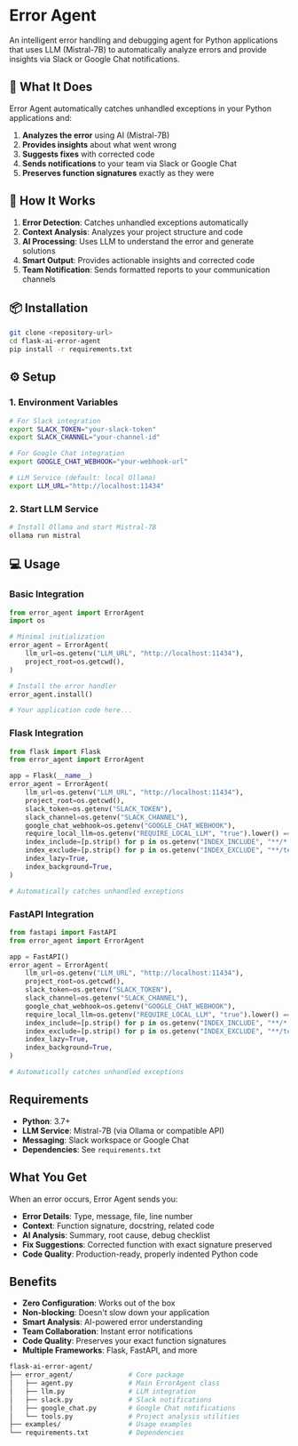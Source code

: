 # Error Agent

An intelligent error handling and debugging agent for Python applications that uses LLM (Mistral-7B) to automatically analyze errors and provide insights via Slack or Google Chat notifications.

## 🎯 What It Does

Error Agent automatically catches unhandled exceptions in your Python applications and:

1. **Analyzes the error** using AI (Mistral-7B)
2. **Provides insights** about what went wrong
3. **Suggests fixes** with corrected code
4. **Sends notifications** to your team via Slack or Google Chat
5. **Preserves function signatures** exactly as they were

## 🚀 How It Works

1. **Error Detection**: Catches unhandled exceptions automatically
2. **Context Analysis**: Analyzes your project structure and code
3. **AI Processing**: Uses LLM to understand the error and generate solutions
4. **Smart Output**: Provides actionable insights and corrected code
5. **Team Notification**: Sends formatted reports to your communication channels

## 📦 Installation

```bash
git clone <repository-url>
cd flask-ai-error-agent
pip install -r requirements.txt
```

## ⚙️ Setup

### 1. Environment Variables

```bash
# For Slack integration
export SLACK_TOKEN="your-slack-token"
export SLACK_CHANNEL="your-channel-id"

# For Google Chat integration
export GOOGLE_CHAT_WEBHOOK="your-webhook-url"

# LLM Service (default: local Ollama)
export LLM_URL="http://localhost:11434"
```

### 2. Start LLM Service

```bash
# Install Ollama and start Mistral-7B
ollama run mistral
```

## 💻 Usage

### Basic Integration

```python
from error_agent import ErrorAgent
import os

# Minimal initialization
error_agent = ErrorAgent(
    llm_url=os.getenv("LLM_URL", "http://localhost:11434"),
    project_root=os.getcwd(),
)

# Install the error handler
error_agent.install()

# Your application code here...
```

### Flask Integration

```python
from flask import Flask
from error_agent import ErrorAgent

app = Flask(__name__)
error_agent = ErrorAgent(
    llm_url=os.getenv("LLM_URL", "http://localhost:11434"),
    project_root=os.getcwd(),
    slack_token=os.getenv("SLACK_TOKEN"),
    slack_channel=os.getenv("SLACK_CHANNEL"),
    google_chat_webhook=os.getenv("GOOGLE_CHAT_WEBHOOK"),
    require_local_llm=os.getenv("REQUIRE_LOCAL_LLM", "true").lower() == "true",
    index_include=[p.strip() for p in os.getenv("INDEX_INCLUDE", "**/*.py").split(",") if p.strip()],
    index_exclude=[p.strip() for p in os.getenv("INDEX_EXCLUDE", "**/tests/**,**/venv/**,**/.venv/**,**/__pycache__/**,**/node_modules/**").split(",") if p.strip()],
    index_lazy=True,
    index_background=True,
)

# Automatically catches unhandled exceptions
```

### FastAPI Integration

```python
from fastapi import FastAPI
from error_agent import ErrorAgent

app = FastAPI()
error_agent = ErrorAgent(
    llm_url=os.getenv("LLM_URL", "http://localhost:11434"),
    project_root=os.getcwd(),
    slack_token=os.getenv("SLACK_TOKEN"),
    slack_channel=os.getenv("SLACK_CHANNEL"),
    google_chat_webhook=os.getenv("GOOGLE_CHAT_WEBHOOK"),
    require_local_llm=os.getenv("REQUIRE_LOCAL_LLM", "true").lower() == "true",
    index_include=[p.strip() for p in os.getenv("INDEX_INCLUDE", "**/*.py").split(",") if p.strip()],
    index_exclude=[p.strip() for p in os.getenv("INDEX_EXCLUDE", "**/tests/**,**/venv/**,**/.venv/**,**/__pycache__/**,**/node_modules/**").split(",") if p.strip()],
    index_lazy=True,
    index_background=True,
)

# Automatically catches unhandled exceptions
```

## Requirements

- **Python**: 3.7+
- **LLM Service**: Mistral-7B (via Ollama or compatible API)
- **Messaging**: Slack workspace or Google Chat
- **Dependencies**: See `requirements.txt`

## What You Get

When an error occurs, Error Agent sends you:

- **Error Details**: Type, message, file, line number
- **Context**: Function signature, docstring, related code
- **AI Analysis**: Summary, root cause, debug checklist
- **Fix Suggestions**: Corrected function with exact signature preserved
- **Code Quality**: Production-ready, properly indented Python code

## Benefits

- **Zero Configuration**: Works out of the box
- **Non-blocking**: Doesn't slow down your application
- **Smart Analysis**: AI-powered error understanding
- **Team Collaboration**: Instant error notifications
- **Code Quality**: Preserves your exact function signatures
- **Multiple Frameworks**: Flask, FastAPI, and more

```bash
flask-ai-error-agent/
├── error_agent/              # Core package
│   ├── agent.py              # Main ErrorAgent class
│   ├── llm.py                # LLM integration
│   ├── slack.py              # Slack notifications
│   ├── google_chat.py        # Google Chat notifications
│   └── tools.py              # Project analysis utilities
├── examples/                 # Usage examples
└── requirements.txt          # Dependencies
